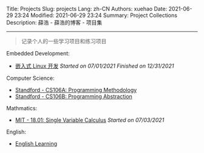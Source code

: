 Title: Projects
Slug: projects
Lang: zh-CN
Authors: xuehao
Date: 2021-06-29 23:24
Modified: 2021-06-29 23:24
Summary: Project Collections
Description: 薛浩 - 薛浩的博客 - 项目集

---

> 记录个人的一些学习项目和练习项目

Embedded Development:

- [嵌入式 Linux 开发](https://linux.stickmind.com/) *Started on 07/01/2021 Finished on 12/31/2021*

Computer Science:

- [Standford - CS106A: Programming Methodology](https://github.com/xuehao/cs-stick-in-mind)
- [Standford - CS106B: Programming Abstraction](https://github.com/xuehao/cs-stick-in-mind)

Mathmatics:

- [MIT - 18.01: Single Variable Calculus](https://mathmatics.stickmind.com/) *Started on 07/03/2021*

English:

- [English Learning](https://english.stickmind.com/)
